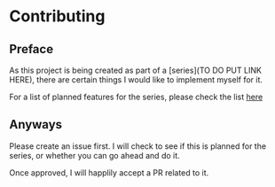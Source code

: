 # Contributing

## Preface

As this project is being created as part of a [series](TO DO PUT LINK HERE), there are certain things I would like to implement myself for it.

For a list of planned features for the series, please check the list [here]()

## Anyways

Please create an issue first. I will check to see if this is planned for the series, or whether you can go ahead and do it.

Once approved, I will happlily accept a PR related to it.

